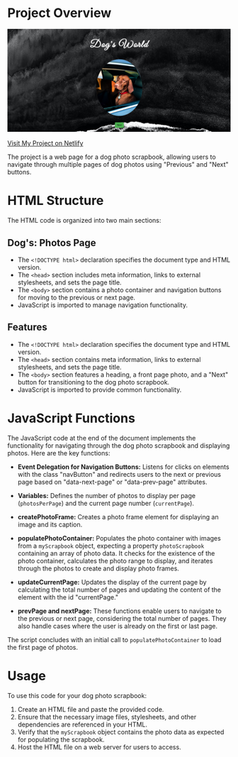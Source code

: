 # Project Overview
![Project Logo](/images/DogsScrapbookCover.jpg)

[Visit My Project on Netlify](https://nenorvalls-dog-scrapbook.netlify.app/)


The project is a web page for a dog photo scrapbook, allowing users to navigate through multiple pages of dog photos using "Previous" and "Next" buttons.

# HTML Structure
The HTML code is organized into two main sections:

## Dog's: Photos Page
- The `<!DOCTYPE html>` declaration specifies the document type and HTML version.
- The `<head>` section includes meta information, links to external stylesheets, and sets the page title.
- The `<body>` section contains a photo container and navigation buttons for moving to the previous or next page.
- JavaScript is imported to manage navigation functionality.

## Features
- The `<!DOCTYPE html>` declaration specifies the document type and HTML version.
- The `<head>` section contains meta information, links to external stylesheets, and sets the page title.
- The `<body>` section features a heading, a front page photo, and a "Next" button for transitioning to the dog photo scrapbook.
- JavaScript is imported to provide common functionality.

# JavaScript Functions
The JavaScript code at the end of the document implements the functionality for navigating through the dog photo scrapbook and displaying photos. Here are the key functions:

- **Event Delegation for Navigation Buttons:** Listens for clicks on elements with the class "navButton" and redirects users to the next or previous page based on "data-next-page" or "data-prev-page" attributes.

- **Variables:** Defines the number of photos to display per page (`photosPerPage`) and the current page number (`currentPage`).

- **createPhotoFrame:** Creates a photo frame element for displaying an image and its caption.

- **populatePhotoContainer:** Populates the photo container with images from a `myScrapbook` object, expecting a property `photoScrapbook` containing an array of photo data. It checks for the existence of the photo container, calculates the photo range to display, and iterates through the photos to create and display photo frames.

- **updateCurrentPage:** Updates the display of the current page by calculating the total number of pages and updating the content of the element with the id "currentPage."

- **prevPage and nextPage:** These functions enable users to navigate to the previous or next page, considering the total number of pages. They also handle cases where the user is already on the first or last page.

The script concludes with an initial call to `populatePhotoContainer` to load the first page of photos.

# Usage
To use this code for your dog photo scrapbook:

1. Create an HTML file and paste the provided code.
2. Ensure that the necessary image files, stylesheets, and other dependencies are referenced in your HTML.
3. Verify that the `myScrapbook` object contains the photo data as expected for populating the scrapbook.
4. Host the HTML file on a web server for users to access.

